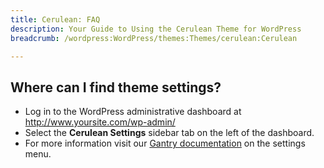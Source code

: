 ```yaml
---
title: Cerulean: FAQ
description: Your Guide to Using the Cerulean Theme for WordPress
breadcrumb: /wordpress:WordPress/themes:Themes/cerulean:Cerulean

---
```


Where can I find theme settings?
-----
* Log in to the WordPress administrative dashboard at http://www.yoursite.com/wp-admin/
* Select the **Cerulean Settings** sidebar tab on the left of the dashboard.
* For more information visit our [Gantry documentation][gantry] on the settings menu.



[gantry]: http://gantry-framework.org/documentation/wordpress/configure/